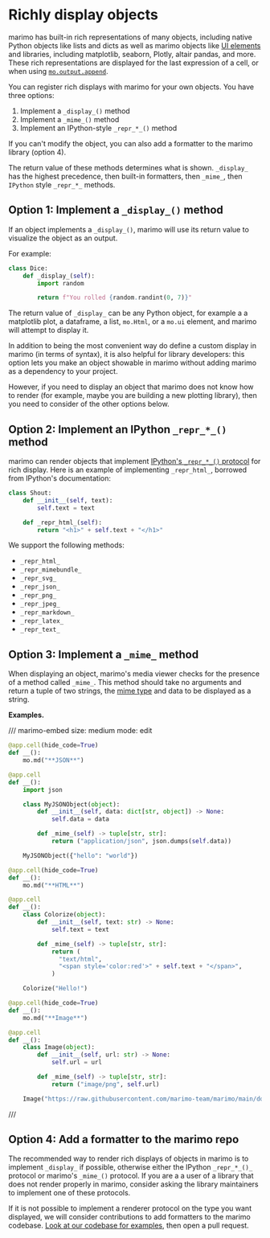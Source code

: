 # Richly display objects

marimo has built-in rich representations of many objects, including native
Python objects like lists and dicts as well as marimo objects like [UI
elements](../guides/interactivity.md) and libraries, including matplotlib,
seaborn, Plotly, altair pandas, and more. These rich representations are
displayed for the last expression of a cell, or when using
[`mo.output.append`](#marimo.output.append).

You can register rich displays with marimo for your own objects. You have
three options:

1. Implement a `_display_()` method
2. Implement a `_mime_()` method
3. Implement an IPython-style `_repr_*_()` method

If you can't modify the object, you can also add a formatter to the marimo library (option 4).

The return value of these methods determines what is shown. `_display_`
has the highest precedence, then built-in formatters, then `_mime_`, then `IPython` style `_repr_*_`
methods.

## Option 1: Implement a `_display_()` method

If an object implements a `_display_()`, marimo will use its return value
to visualize the object as an output.

For example:

```python
class Dice:
    def _display_(self):
        import random

        return f"You rolled {random.randint(0, 7)}"
```

The return value of `_display_` can be any Python object, for example a
a matplotlib plot, a dataframe, a list, `mo.Html`, or a `mo.ui` element, and
marimo will attempt to display it.

In addition to being the most convenient way do define a custom display in
marimo (in terms of syntax), it is also helpful for library developers: this
option lets you make an object showable in marimo without adding marimo as a
dependency to your project.

However, if you need to display an object that marimo does not know how to
render (for example, maybe you are building a new plotting library), then
you need to consider of the other options below.

## Option 2: Implement an IPython `_repr_*_()` method

marimo can render objects that implement
[IPython's `_repr_*_()` protocol](https://ipython.readthedocs.io/en/stable/config/integrating.html#custom-methods)
for rich display. Here is an example of implementing `_repr_html_`, borrowed
from IPython's documentation:

```python
class Shout:
    def __init__(self, text):
        self.text = text

    def _repr_html_(self):
        return "<h1>" + self.text + "</h1>"
```

We support the following methods:

- `_repr_html_`
- `_repr_mimebundle_`
- `_repr_svg_`
- `_repr_json_`
- `_repr_png_`
- `_repr_jpeg_`
- `_repr_markdown_`
- `_repr_latex_`
- `_repr_text_`

## Option 3: Implement a `_mime_` method

When displaying an object, marimo's media viewer checks for the presence of a
method called `_mime_`. This method should take no arguments and return
a tuple of two strings, the [mime type](https://developer.mozilla.org/en-US/docs/Web/HTTP/Basics_of_HTTP/MIME_types) and data to be displayed as a string.

**Examples.**

/// marimo-embed
    size: medium
    mode: edit

```python
@app.cell(hide_code=True)
def __():
    mo.md("**JSON**")

@app.cell
def __():
    import json

    class MyJSONObject(object):
        def __init__(self, data: dict[str, object]) -> None:
            self.data = data

        def _mime_(self) -> tuple[str, str]:
            return ("application/json", json.dumps(self.data))

    MyJSONObject({"hello": "world"})

@app.cell(hide_code=True)
def __():
    mo.md("**HTML**")

@app.cell
def __():
    class Colorize(object):
        def __init__(self, text: str) -> None:
            self.text = text

        def _mime_(self) -> tuple[str, str]:
            return (
              "text/html",
              "<span style='color:red'>" + self.text + "</span>",
            )

    Colorize("Hello!")

@app.cell(hide_code=True)
def __():
    mo.md("**Image**")

@app.cell
def __():
    class Image(object):
        def __init__(self, url: str) -> None:
            self.url = url

        def _mime_(self) -> tuple[str, str]:
            return ("image/png", self.url)

    Image("https://raw.githubusercontent.com/marimo-team/marimo/main/docs/_static/marimo-logotype-thick.svg")
```

///

## Option 4: Add a formatter to the marimo repo

The recommended way to render rich displays of objects in marimo is to
implement `_display_` if possible, otherwise either the IPython `_repr_*_()_`
protocol or marimo's `_mime_()` protocol. If you are a a user of a library that
does not render properly in marimo, consider asking the library maintainers to
implement one of these protocols.

If it is not possible to implement a renderer protocol on the type
you want displayed, we will consider contributions to add formatters to the
marimo codebase. [Look at our codebase for
examples](https://github.com/marimo-team/marimo/tree/main/marimo/_output/formatters),
then open a pull request.
